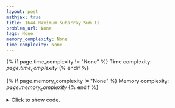```yaml
---
layout: post
mathjax: true
title: 1644 Maximum Subarray Sum Ii
problem_url: None
tags: None
memory_complexity: None
time_complexity: None
---
```




{% if page.time_complexity != "None" %}
Time complexity: ${{ page.time_complexity }}$
{% endif %}

{% if page.memory_complexity != "None" %}
Memory complexity: ${{ page.memory_complexity }}$
{% endif %}

<details>
<summary>
<p style="display:inline">Click to show code.</p>
</summary>
```cpp
{% raw %}
using namespace std;
using ll = long long;
using ii = pair<int, int>;
using vi = vector<int>;
template <typename InputIterator,
          typename T = typename iterator_traits<InputIterator>::value_type>
void read_n(InputIterator it, int n)
{
    copy_n(istream_iterator<T>(cin), n, it);
}
template <typename InputIterator,
          typename T = typename iterator_traits<InputIterator>::value_type>
void write(InputIterator first, InputIterator last, const char *delim = "\n")
{
    copy(first, last, ostream_iterator<T>(cout, delim));
}
int main(void)
{
    ios::sync_with_stdio(false), cin.tie(NULL);
    int n, minsz, maxsz;
    cin >> n >> minsz >> maxsz;
    vector<ll> a(n + 1, 0), psum(n + 1, 0);
    read_n(next(a.begin()), n);
    for (int i = 1; i <= n; ++i)
        psum[i] = psum[i - 1] + a[i];
    multiset<ll> window;
    ll ans = -1e18;
    window.insert(psum[0]);
    for (int i = minsz; i <= n; ++i)
    {
        ans = max(ans, psum[i] - *window.begin());
        if (i - minsz + 1 > 0)
            window.insert(psum[i - minsz + 1]);
        if (i - maxsz >= 0)
            window.erase(window.find(psum[i - maxsz]));
    }
    cout << ans << endl;
    return 0;
}

{% endraw %}
```
</details>

